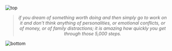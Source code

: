 ![top](https://github.com/user-attachments/assets/c0ff87ae-14a3-4edd-a449-ee6e0e2f73f5)

<!-- quote-start -->
<div align="center">

> *if you dream of something worth doing and then simply go to work on it and don't think anything of personalities, or emotional conflicts, or of money, or of family distractions; it is amazing how quickly you get through those 5,000 steps.*

</div>
<!-- quote-end -->


![bottom](https://github.com/user-attachments/assets/bf2cc040-2664-4cf3-8aaa-9d397c8a8f5c)
